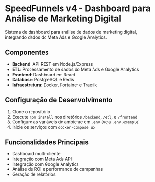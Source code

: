 # SpeedFunnels v4 - Dashboard para Análise de Marketing Digital

Sistema de dashboard para análise de dados de marketing digital, integrando dados do Meta Ads e Google Analytics.

## Componentes

- **Backend**: API REST em Node.js/Express
- **ETL**: Processamento de dados do Meta Ads e Google Analytics
- **Frontend**: Dashboard em React
- **Database**: PostgreSQL e Redis
- **Infraestrutura**: Docker, Portainer e Traefik

## Configuração de Desenvolvimento

1. Clone o repositório
2. Execute `npm install` nos diretórios `/backend`, `/etl`, e `/frontend`
3. Configure as variáveis de ambiente em `.env` (veja `.env.example`)
4. Inicie os serviços com `docker-compose up`

## Funcionalidades Principais

- Dashboard multi-cliente
- Integração com Meta Ads API
- Integração com Google Analytics
- Análise de ROI e performance de campanhas
- Geração de relatórios
